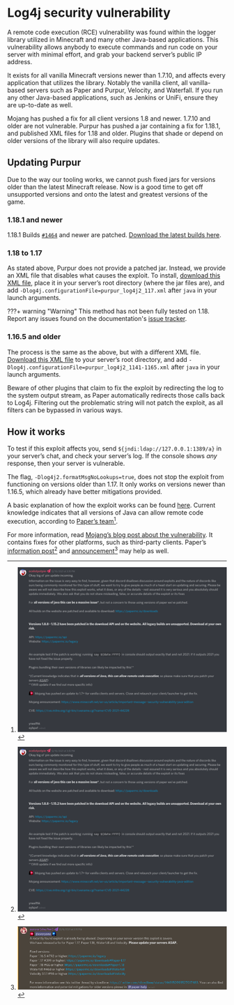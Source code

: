 # Log4j security vulnerability
A remote code execution (RCE) vulnerability was found within the logger library utilized in Minecraft and many other Java-based applications. This vulnerability allows anybody to execute commands and run code on your server with minimal effort, and grab your backend server’s public IP address.

It exists for all vanilla Minecraft versions newer than 1.7.10, and affects every application that utilizes the library. Notably the vanilla client, all vanilla-based servers such as Paper and Purpur, Velocity, and Waterfall. If you run any other Java-based applications, such as Jenkins or UniFi, ensure they are up-to-date as well.

Mojang has pushed a fix for all client versions 1.8 and newer. 1.7.10 and older are not vulnerable. Purpur has pushed a jar containing a fix for 1.18.1, and published XML files for 1.18 and older. Plugins that shade or depend on older versions of the library will also require updates.

## Updating Purpur
Due to the way our tooling works, we cannot push fixed jars for versions older than the latest Minecraft release. Now is a good time to get off unsupported versions and onto the latest and greatest versions of the game.

### 1.18.1 and newer
1.18.1 Builds [`#1464`](https://api.purpurmc.org/v2/purpur/1.18.1/1464/download) and newer are patched. [Download the latest builds here](https://purpurmc.org/downloads).

### 1.18 to 1.17
As stated above, Purpur does not provide a patched jar. Instead, we provide an XML file that disables what causes the exploit. To install, <a download href="../xml/purpur_log4j2_117.xml" >download this XML file</a>, place it in your server’s root directory (where the jar files are), and add `-Dlog4j.configurationFile=purpur_log4j2_117.xml` after `java` in your launch arguments.

???+ warning "Warning"
    This method has not been fully tested on 1.18. Report any issues found on the documentation's [issue tracker](https://github.com/PurpurMC/PurpurDocs/issues).

### 1.16.5 and older
The process is the same as the above, but with a different XML file. <a download href="../xml/purpur_log4j2_1141-1165.xml" >Download this XML file</a> to your server’s root directory, and add `-Dlog4j.configurationFile=purpur_log4j2_1141-1165.xml` after `java` in your launch arguments.

Beware of other plugins that claim to fix the exploit by redirecting the log to the system output stream, as Paper automatically redirects those calls back to Log4j. Filtering out the problematic string will not patch the exploit, as all filters can be bypassed in various ways.

## How it works
To test if this exploit affects you, send `${jndi:ldap://127.0.0.1:1389/a}` in your server’s chat, and check your server’s log. If the console shows *any* response, then your server is vulnerable.

The flag, `-Dlog4j2.formatMsgNoLookups=true`, does not stop the exploit from functioning on versions older than 1.17. It only works on versions newer than 1.16.5, which already have better mitigations provided.

A basic explanation of how the exploit works can be found [here](https://gist.github.com/TheCurle/f15a6b63ceee3be58bff5e7a97c3a4e6#the-problem). Current knowledge indicates that all versions of Java can allow remote code execution, according to [Paper’s team](https://discord.com/channels/289587909051416579/289587909051416579/918964269415030855)[^1].

For more information, read [Mojang’s blog post about the vulnerability](https://www.minecraft.net/en-us/article/important-message--security-vulnerability-java-edition). It contains fixes for other platforms, such as third-party clients. Paper’s [information post](https://discord.com/channels/289587909051416579/289587909051416579/918964269415030855)[^1] and [announcement](https://discord.com/channels/289587909051416579/492517675680006144/918581596825718815)[^2] may help as well.

[^1]: ![Paper's Log4j information pin](images/paper-log4j-pin.png)
[^2]: ![Paper's Log4j information pin](images/paper-log4j-announcement.png)
